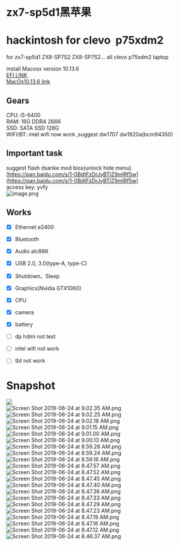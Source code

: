 # zx7-sp5d1黑苹果

<a name="b4ccd22d"></a>
# hackintosh for clevo  p75xdm2
for zx7-sp5d1 ZX8-SP7S2 ZX8-SP7S2... all clevo p75xdm2 laptop

install Macosx version 10.13.6<br />[EFI LINK](https://github.com/holoto/p75xdm2)<br />[MacOs10.13.6 link](https://mirrors.dtops.cc/iso/MacOS/daliansky_macos/10.13/)
<a name="Gears"></a>
## Gears

CPU: i5-6400<br />RAM: 16G DDR4 2666<br />SSD: SATA SSD 128G<br />WIFI/BT: intel wifi now work ,suggest dw1707 dw1820a(bcm94350)

<a name="87694c98"></a>
## Important task

suggest flash dsanke mod bios(unlock hide menu)<br />[https://pan.baidu.com/s/1-0BdtFzDrJyBTIZ9mlRf5w](https://pan.baidu.com/s/1-0BdtFzDrJyBTIZ9mlRf5w)<br />access key: yvfy<br />![image.png](https://cdn.nlark.com/yuque/0/2019/png/194113/1561466451816-cb8e2d81-e360-4ad0-81c6-874c3a04ea67.png#align=left&display=inline&height=280&name=image.png&originHeight=280&originWidth=280&size=48891&status=done&width=280)
<a name="Works"></a>
## Works

- [x] Ethernet e2400
- [x] Bluetooth
- [x] Audio alc889
- [x] USB 2.0, 3.0(type-A, type-C)
- [x] Shutdown、Sleep
- [x] Graphics(Nvidia GTX1060)
- [x] CPU
- [x] camera
- [x] battery
- [ ] dp hdmi not test
- [ ] intel wifi not work
- [ ] tbt not work



<a name="tZO9d"></a>
# Snapshot
![](https://cdn.nlark.com/yuque/0/2019/png/194113/1561437448671-82c20e64-90cd-49fe-85d7-8e00dd66f63f.png#align=left&display=inline&height=420&originHeight=1080&originWidth=1920&status=done&width=746)<br />![Screen Shot 2019-06-24 at 9.02.35 AM.png](https://cdn.nlark.com/yuque/0/2019/png/194113/1561437446056-2d66cbb1-4140-4586-8ee7-749d8f48bb33.png#align=left&display=inline&height=1080&name=Screen%20Shot%202019-06-24%20at%209.02.35%20AM.png&originHeight=1080&originWidth=1920&size=2597665&status=done&width=1920)![Screen Shot 2019-06-24 at 9.02.25 AM.png](https://cdn.nlark.com/yuque/0/2019/png/194113/1561437436877-71ebb157-fa15-480f-941a-ab19eacd446e.png#align=left&display=inline&height=1080&name=Screen%20Shot%202019-06-24%20at%209.02.25%20AM.png&originHeight=1080&originWidth=1920&size=1376619&status=done&width=1920)![Screen Shot 2019-06-24 at 9.02.18 AM.png](https://cdn.nlark.com/yuque/0/2019/png/194113/1561437437256-6ff6a3f1-3155-40a5-aa56-528d7ac814df.png#align=left&display=inline&height=1080&name=Screen%20Shot%202019-06-24%20at%209.02.18%20AM.png&originHeight=1080&originWidth=1920&size=1414630&status=done&width=1920)![Screen Shot 2019-06-24 at 9.01.15 AM.png](https://cdn.nlark.com/yuque/0/2019/png/194113/1561437445780-f6e1b4ed-d54a-45ae-b4cb-7f3f9a825919.png#align=left&display=inline&height=1080&name=Screen%20Shot%202019-06-24%20at%209.01.15%20AM.png&originHeight=1080&originWidth=1920&size=2557288&status=done&width=1920)![Screen Shot 2019-06-24 at 9.01.00 AM.png](https://cdn.nlark.com/yuque/0/2019/png/194113/1561437445965-78157628-4e7b-4fca-ba29-1bad65ea47cb.png#align=left&display=inline&height=1080&name=Screen%20Shot%202019-06-24%20at%209.01.00%20AM.png&originHeight=1080&originWidth=1920&size=2566679&status=done&width=1920)![Screen Shot 2019-06-24 at 9.00.13 AM.png](https://cdn.nlark.com/yuque/0/2019/png/194113/1561437446511-2c029c64-fa90-4b91-b9cf-5a80a838564b.png#align=left&display=inline&height=1080&name=Screen%20Shot%202019-06-24%20at%209.00.13%20AM.png&originHeight=1080&originWidth=1920&size=2671366&status=done&width=1920)![Screen Shot 2019-06-24 at 8.59.28 AM.png](https://cdn.nlark.com/yuque/0/2019/png/194113/1561437445647-fa891059-c8a2-48d4-8e67-8689e09e435b.png#align=left&display=inline&height=1080&name=Screen%20Shot%202019-06-24%20at%208.59.28%20AM.png&originHeight=1080&originWidth=1920&size=2488489&status=done&width=1920)![Screen Shot 2019-06-24 at 8.59.24 AM.png](https://cdn.nlark.com/yuque/0/2019/png/194113/1561437445477-7dc36538-a86f-4146-94a8-57d3ad663e58.png#align=left&display=inline&height=1080&name=Screen%20Shot%202019-06-24%20at%208.59.24%20AM.png&originHeight=1080&originWidth=1920&size=2477239&status=done&width=1920)![Screen Shot 2019-06-24 at 8.59.16 AM.png](https://cdn.nlark.com/yuque/0/2019/png/194113/1561437444656-f373822d-da73-42e1-8604-d12316120f3f.png#align=left&display=inline&height=1080&name=Screen%20Shot%202019-06-24%20at%208.59.16%20AM.png&originHeight=1080&originWidth=1920&size=2381877&status=done&width=1920)![Screen Shot 2019-06-24 at 8.47.57 AM.png](https://cdn.nlark.com/yuque/0/2019/png/194113/1561437418721-48338934-2945-4971-993b-5a73957fe1ee.png#align=left&display=inline&height=1080&name=Screen%20Shot%202019-06-24%20at%208.47.57%20AM.png&originHeight=1080&originWidth=1920&size=438291&status=done&width=1920)![Screen Shot 2019-06-24 at 8.47.52 AM.png](https://cdn.nlark.com/yuque/0/2019/png/194113/1561437426710-91be0eca-5aea-438c-b16c-66a21a659cfd.png#align=left&display=inline&height=1080&name=Screen%20Shot%202019-06-24%20at%208.47.52%20AM.png&originHeight=1080&originWidth=1920&size=421873&status=done&width=1920)![Screen Shot 2019-06-24 at 8.47.45 AM.png](https://cdn.nlark.com/yuque/0/2019/png/194113/1561437428100-df2fea09-787f-42d3-8613-04f04d475fd2.png#align=left&display=inline&height=1080&name=Screen%20Shot%202019-06-24%20at%208.47.45%20AM.png&originHeight=1080&originWidth=1920&size=508739&status=done&width=1920)![Screen Shot 2019-06-24 at 8.47.40 AM.png](https://cdn.nlark.com/yuque/0/2019/png/194113/1561437426720-c8c56adf-96de-4fc5-ba01-0107a0d01c70.png#align=left&display=inline&height=1080&name=Screen%20Shot%202019-06-24%20at%208.47.40%20AM.png&originHeight=1080&originWidth=1920&size=423294&status=done&width=1920)![Screen Shot 2019-06-24 at 8.47.36 AM.png](https://cdn.nlark.com/yuque/0/2019/png/194113/1561437428043-cabaaced-1b10-4096-ac18-480a583e5877.png#align=left&display=inline&height=1080&name=Screen%20Shot%202019-06-24%20at%208.47.36%20AM.png&originHeight=1080&originWidth=1920&size=505288&status=done&width=1920)![Screen Shot 2019-06-24 at 8.47.33 AM.png](https://cdn.nlark.com/yuque/0/2019/png/194113/1561437427852-9df17cdb-6440-464a-9d73-96b8353a29fd.png#align=left&display=inline&height=1080&name=Screen%20Shot%202019-06-24%20at%208.47.33%20AM.png&originHeight=1080&originWidth=1920&size=488386&status=done&width=1920)![Screen Shot 2019-06-24 at 8.47.29 AM.png](https://cdn.nlark.com/yuque/0/2019/png/194113/1561437427603-5a74ac06-6b8b-4731-86fc-29d4aece9eee.png#align=left&display=inline&height=1080&name=Screen%20Shot%202019-06-24%20at%208.47.29%20AM.png&originHeight=1080&originWidth=1920&size=467287&status=done&width=1920)![Screen Shot 2019-06-24 at 8.47.23 AM.png](https://cdn.nlark.com/yuque/0/2019/png/194113/1561437428425-8b91e685-5c49-48dc-95bd-7253cfb853e3.png#align=left&display=inline&height=1080&name=Screen%20Shot%202019-06-24%20at%208.47.23%20AM.png&originHeight=1080&originWidth=1920&size=536715&status=done&width=1920)![Screen Shot 2019-06-24 at 8.47.19 AM.png](https://cdn.nlark.com/yuque/0/2019/png/194113/1561437427895-9ead2c09-c4f2-437b-901c-378e3baa223a.png#align=left&display=inline&height=1080&name=Screen%20Shot%202019-06-24%20at%208.47.19%20AM.png&originHeight=1080&originWidth=1920&size=489667&status=done&width=1920)![Screen Shot 2019-06-24 at 8.47.16 AM.png](https://cdn.nlark.com/yuque/0/2019/png/194113/1561437428055-b8068640-e79c-408e-ab15-ac8d0a192b1d.png#align=left&display=inline&height=1080&name=Screen%20Shot%202019-06-24%20at%208.47.16%20AM.png&originHeight=1080&originWidth=1920&size=504962&status=done&width=1920)![Screen Shot 2019-06-24 at 8.47.12 AM.png](https://cdn.nlark.com/yuque/0/2019/png/194113/1561437426329-ad6a7dba-cdac-45ec-885b-69a23944cd1d.png#align=left&display=inline&height=1080&name=Screen%20Shot%202019-06-24%20at%208.47.12%20AM.png&originHeight=1080&originWidth=1920&size=401814&status=done&width=1920)![Screen Shot 2019-06-24 at 8.46.37 AM.png](https://cdn.nlark.com/yuque/0/2019/png/194113/1561437427238-0238ecd4-a257-4251-b96a-a8b53c882436.png#align=left&display=inline&height=1080&name=Screen%20Shot%202019-06-24%20at%208.46.37%20AM.png&originHeight=1080&originWidth=1920&size=449461&status=done&width=1920)




